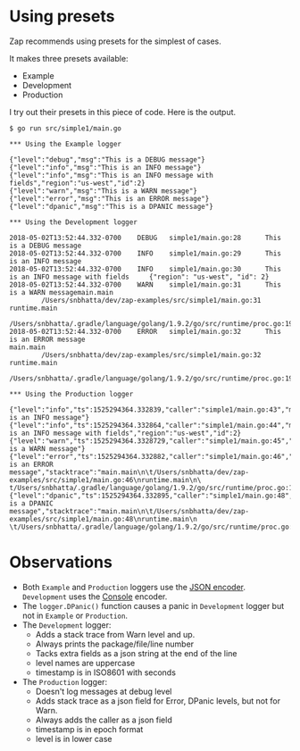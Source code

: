 # Using presets

Zap recommends using presets for the simplest of cases. 

It makes three presets available:

- Example
- Development
- Production

I try out their presets in this piece of code. Here is the output.

```console
$ go run src/simple1/main.go

*** Using the Example logger

{"level":"debug","msg":"This is a DEBUG message"}
{"level":"info","msg":"This is an INFO message"}
{"level":"info","msg":"This is an INFO message with fields","region":"us-west","id":2}
{"level":"warn","msg":"This is a WARN message"}
{"level":"error","msg":"This is an ERROR message"}
{"level":"dpanic","msg":"This is a DPANIC message"}

*** Using the Development logger

2018-05-02T13:52:44.332-0700    DEBUG   simple1/main.go:28      This is a DEBUG message
2018-05-02T13:52:44.332-0700    INFO    simple1/main.go:29      This is an INFO message
2018-05-02T13:52:44.332-0700    INFO    simple1/main.go:30      This is an INFO message with fields     {"region": "us-west", "id": 2}
2018-05-02T13:52:44.332-0700    WARN    simple1/main.go:31      This is a WARN messagemain.main
        /Users/snbhatta/dev/zap-examples/src/simple1/main.go:31
runtime.main
        /Users/snbhatta/.gradle/language/golang/1.9.2/go/src/runtime/proc.go:195
2018-05-02T13:52:44.332-0700    ERROR   simple1/main.go:32      This is an ERROR message
main.main
        /Users/snbhatta/dev/zap-examples/src/simple1/main.go:32
runtime.main
        /Users/snbhatta/.gradle/language/golang/1.9.2/go/src/runtime/proc.go:195

*** Using the Production logger

{"level":"info","ts":1525294364.332839,"caller":"simple1/main.go:43","msg":"This is an INFO message"}
{"level":"info","ts":1525294364.332864,"caller":"simple1/main.go:44","msg":"This is an INFO message with fields","region":"us-west","id":2}
{"level":"warn","ts":1525294364.3328729,"caller":"simple1/main.go:45","msg":"This is a WARN message"}
{"level":"error","ts":1525294364.332882,"caller":"simple1/main.go:46","msg":"This is an ERROR message","stacktrace":"main.main\n\t/Users/snbhatta/dev/zap-examples/src/simple1/main.go:46\nruntime.main\n\
t/Users/snbhatta/.gradle/language/golang/1.9.2/go/src/runtime/proc.go:195"}
{"level":"dpanic","ts":1525294364.332895,"caller":"simple1/main.go:48","msg":"This is a DPANIC message","stacktrace":"main.main\n\t/Users/snbhatta/dev/zap-examples/src/simple1/main.go:48\nruntime.main\n
\t/Users/snbhatta/.gradle/language/golang/1.9.2/go/src/runtime/proc.go:195"}
```

# Observations

- Both `Example` and `Production` loggers use the [JSON encoder](https://godoc.org/go.uber.org/zap/zapcore#NewJSONEncoder). `Development` uses the [Console](https://godoc.org/go.uber.org/zap/zapcore#NewConsoleEncoder) encoder.
- The `logger.DPanic()` function causes a panic in `Development` logger but not in `Example` or `Production`.
- The `Development` logger:
    * Adds a stack trace from Warn level and up. 
    * Always prints the package/file/line number
    * Tacks extra fields as a json string at the end of the line
    * level names are uppercase
    * timestamp is in ISO8601 with seconds
- The `Production` logger:
    * Doesn't log messages at debug level
    * Adds stack trace as a json field for Error, DPanic levels, but not for Warn.
    * Always adds the caller as a json field
    * timestamp is in epoch format
    * level is in lower case
